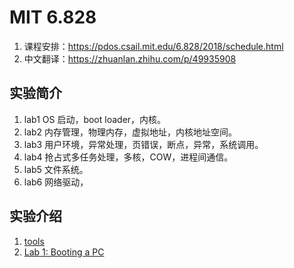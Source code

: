 # MIT 6.828 

1. 课程安排：https://pdos.csail.mit.edu/6.828/2018/schedule.html
2. 中文翻译：https://zhuanlan.zhihu.com/p/49935908

## 实验简介

1. lab1 OS 启动，boot loader，内核。
2. lab2 内存管理，物理内存，虚拟地址，内核地址空间。
3. lab3 用户环境，异常处理，页错误，断点，异常，系统调用。
4. lab4 抢占式多任务处理，多核，COW，进程间通信。
5. lab5 文件系统。
6. lab6 网络驱动，

## 实验介绍

1. [tools](https://pdos.csail.mit.edu/6.828/2018/tools.html)
2. [Lab 1: Booting a PC](https://pdos.csail.mit.edu/6.828/2018/labs/lab1/)
